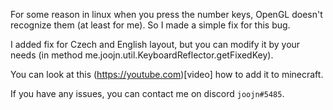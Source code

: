 For some reason in linux when you press the number keys,
OpenGL doesn't recognize them (at least for me). So I made a simple fix for this bug.

I added fix for Czech and English layout, 
but you can modify it by your needs (in method me.joojn.util.KeyboardReflector.getFixedKey).

You can look at this (https://youtube.com)[video] how to add it to minecraft.

If you have any issues, you can contact me on discord `joojn#5485`.
